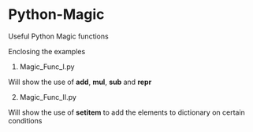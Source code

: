 # Python-Magic
Useful Python Magic functions 

Enclosing the examples 

1. Magic_Func_I.py 

Will show the use of __add__, __mul__, __sub__ and __repr__ 


2. Magic_Func_II.py 

Will show the use of __setitem__ to add the elements to dictionary on certain conditions 
